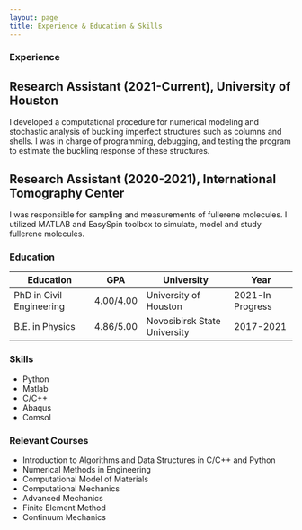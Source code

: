 ```yaml
---
layout: page
title: Experience & Education & Skills
---
```

### Experience

## Research Assistant (2021-Current), University of Houston

I developed a computational procedure for numerical modeling and stochastic analysis of buckling imperfect structures such as columns and shells. I was in charge of programming, debugging, and testing the program to estimate the buckling response of these structures.

## Research Assistant (2020-2021), International Tomography Center

I was responsible for sampling and measurements of fullerene molecules. I utilized MATLAB and EasySpin toolbox to simulate, model and study fullerene molecules.

### Education

| Education | GPA| University | Year|
| --------------- | --------------- | --------------- | --------------- |
| PhD in Civil Engineering | 4.00/4.00 | University of Houston| 2021-In Progress
| B.E. in Physics | 4.86/5.00 | Novosibirsk State University | 2017-2021|

### Skills

- Python
- Matlab
- C/C++
- Abaqus
- Comsol

### Relevant Courses

- Introduction to Algorithms and Data Structures in C/C++ and Python
- Numerical Methods in Engineering
- Computational Model of Materials
- Computational Mechanics
- Advanced Mechanics
- Finite Element Method
- Continuum Mechanics
